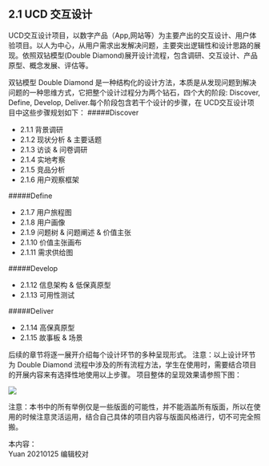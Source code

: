 ## 2.1 UCD 交互设计
UCD交互设计项目，以数字产品（App,网站等）为主要产出的交互设计、用户体验项目。以人为中心，从用户需求出发解决问题，主要突出逻辑性和设计思路的展现。依照双钻模型(Double Diamond)展开设计流程，包含调研、交互设计、产品原型、概念发展、评估等。

双钻模型 Double Diamond 是一种结构化的设计方法，本质是从发现问题到解决问题的一种思维方式，它把整个设计过程分为两个钻石，四个大的阶段: Discover, Define, Develop, Deliver.每个阶段包含若干个设计的步骤，在 UCD交互设计项目中这些步骤规划如下：
#####Discover
* 2.1.1 背景调研
* 2.1.2 现状分析 & 主要话题
* 2.1.3 访谈 & 问卷调研
* 2.1.4 实地考察
* 2.1.5 竞品分析
* 2.1.6 用户观察框架

#####Define
* 2.1.7 用户旅程图
* 2.1.8 用户画像
* 2.1.9 问题树 & 问题阐述 & 价值主张
* 2.1.10 价值主张画布
* 2.1.11 需求供给图

#####Develop
* 2.1.12 信息架构 & 低保真原型
* 2.1.13 可用性测试

#####Deliver
* 2.1.14 高保真原型
* 2.1.15 故事板 & 场景





后续的章节将逐一展开介绍每个设计环节的多种呈现形式。
注意：以上设计环节为 Double Diamond 流程中涉及的所有流程方法，学生在使用时，需要结合项目的开展内容来有选择性地使用以上步骤。
项目整体的呈现效果请参照下图：

![](http://kitpic.makebi.net/2021/ixd_ucd.jpg)


注意：本书中的所有举例仅是一些版面的可能性，并不能涵盖所有版面，所以在使用的时候注意灵活运用，结合自己具体的项目内容与版面风格进行，切不可完全照搬。

本内容：  
Yuan 20210125 编辑校对  
